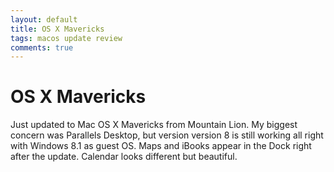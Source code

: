 ```yaml
---
layout: default
title: OS X Mavericks
tags: macos update review
comments: true
---
```

# OS X Mavericks

Just updated to Mac OS X Mavericks from Mountain Lion. My biggest concern was Parallels Desktop, but version version 8 is still working all right with Windows 8.1 as guest OS. Maps and iBooks appear in the Dock right after the update. Calendar looks different but beautiful.
